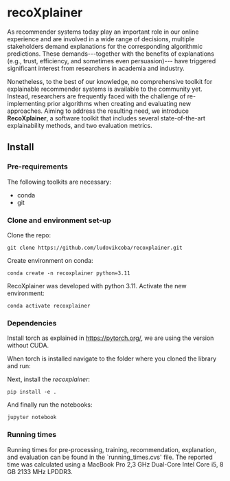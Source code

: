 # recoXplainer

As recommender systems today play an important role in our online experience and are involved in a wide range of 
decisions, multiple stakeholders demand explanations for the corresponding algorithmic predictions. 
These demands---together with the benefits of explanations (e.g., trust, efficiency, and sometimes even persuasion)--- 
have triggered significant interest from researchers in academia and industry. 

Nonetheless, to the best of our knowledge, no comprehensive toolkit for explainable recommender systems is available 
to the community yet. 
Instead, researchers are frequently faced with the challenge of re-implementing prior algorithms when creating and 
evaluating new approaches.
Aiming to address the resulting need, we introduce __RecoXplainer__, a software toolkit 
that includes several state-of-the-art explainability methods, and two evaluation metrics. 


## Install

### Pre-requirements
The following toolkits are necessary: 
- conda
- git

### Clone and environment set-up
Clone the repo:

```buildoutcfg
git clone https://github.com/ludovikcoba/recoxplainer.git
```

Create environment on conda:

```buildoutcfg
conda create -n recoxplainer python=3.11 
```

RecoXplainer was developed with python 3.11. 
Activate the new environment:

```buildoutcfg
conda activate recoxplainer
```

### Dependencies

Install torch as explained in https://pytorch.org/, we are using the version without CUDA.

When torch is installed navigate to the folder where you cloned the library and run:

Next, install the _recoxplainer_:
```buildoutcfg
pip install -e .
```
And finally run the notebooks:

```buildoutcfg
jupyter notebook
```

### Running times

Running times for pre-processing, training, recommendation, explanation, and evaluation can be found in the `running_times.cvs' file. The reported time was calculated using a MacBook Pro 2,3 GHz Dual-Core Intel Core i5, 8 GB 2133 MHz LPDDR3.

